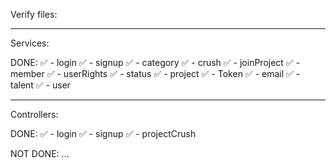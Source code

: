 Verify files:

---

Services:

DONE:
✅ - login
✅ - signup
✅ - category
✅ - crush
✅ - joinProject
✅ - member
✅ - userRights
✅ - status
✅ - project
✅ - Token
✅ - email
✅ - talent
✅ - user

---

Controllers:

DONE:
✅ - login
✅ - signup
✅ - projectCrush

NOT DONE:
...
